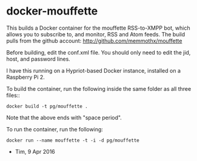 # docker-mouffette

This builds a Docker container for the mouffette RSS-to-XMPP bot, which allows you to subscribe to, and monitor, RSS and Atom feeds.  The build pulls from the github account: http://github.com/memmothx/mouffette

Before building, edit the conf.xml file.  You should only need to edit the jid, host, and password lines.

I have this running on a Hypriot-based Docker instance, installed on a Raspberry Pi 2.

To build the container, run the following inside the same folder as all three files::

    docker build -t pg/mouffette .

Note that the above ends with "space period".

To run the container, run the following:

    docker run --name mouffette -t -i -d pg/mouffette

- Tim, 9 Apr 2016


